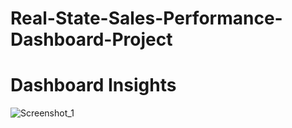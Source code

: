 # Real-State-Sales-Performance-Dashboard-Project

# Dashboard Insights
![Screenshot_1](https://github.com/btonmoy/Real-State-Sales-Performance-Dashboard-Project/assets/37882802/0e687182-6bf6-48d5-b10e-a9651151c5d3)
